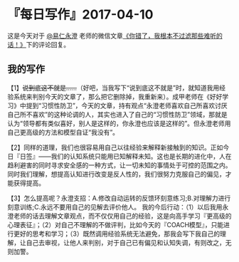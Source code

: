 # 『每日写作』2017-04-10

这是今天对于 [@易仁永澄](http://weibo.com/u/1640237087)  老师的微信文章[《你错了，我根本不过滤那些难听的话！》](http://mp.weixin.qq.com/s/B_zGvdfkEbxW2v_cMwDV5A)下的评论回复。

## 我的写作
【1】~~说到底这不就是……~~（好吧，当我写下“说到底这不就是”时，就知道我用经验系统来判别今天的文章了，那么把它删除掉，我重新来）。成甲老师在《好好学习》中提到“习惯性防卫”，今天的文章，持有观点“永澄老师喜欢自己所喜欢讨厌自己所不喜欢”的这种论调的人，其实也进入了自己的“习惯性防卫”领域，那就是认为“领导都有类似喜好，别人是这样的，你永澄也应该是这样的”。但永澄老师用自己更高级的方法和模型自证“我没有”。

【2】同样的道理，我们也很容易用自己以往经验来解释新接触到的知识。正如今日『日签』——我们的认知系统只能用已知解释未知。这也是长期的进化中，人在趋利避害的同时寻求安全感的一种方式，让一切未知的事情处于可控的范围之内。同时我们理解，想提高认知进行改变是反人性的，我们很努力克服自己的偏见，才能获得提高。

【3】怎么提高呢？永澄支招：A.修改自动运转的反馈环刻意练习;B.对理解力进行刻意训练;C.永远不要用自己的见解去评价他人。
我的今后行动：（1）以后我用永澄老师的话去理解文章观点，而不仅仅用自己的经验，这是向高手学习『更高级的心理表征』；（2）对自己不理解的不做评判，比如今天的『COACH模型』，只能进行更好的思考和学习；（3）既然调用经验系统无法避免，那我会写下我自己的理解，让自己去审视，让他人来判别，对于自己已有偏见和认知失调，有则改之，无则加警。